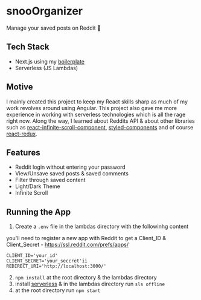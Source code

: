 # snooOrganizer

Manage your saved posts on Reddit 🤩

## Tech Stack

- Next.js using my [boilerplate](https://github.com/novellito/the-nextjs-starter)
- Serverless (JS Lambdas)


## Motive 

I mainly created this project to keep my React skills sharp as much of my work revolves around using Angular. This project also gave me more experience in working with serverless technologies which is all the rage right now. Along the way, I learned about Reddits API & about other libraries such as [react-infinite-scroll-component](https://www.npmjs.com/package/react-infinite-scroll-component), [styled-components](https://styled-components.com/) and of course [react-redux](https://react-redux.js.org/).

## Features

- Reddit login without entering your password
- View/Unsave saved posts & saved comments
- Filter through saved content
- Light/Dark Theme
- Infinite Scroll

## Running the App

1. Create a `.env` file in the lambdas directory with the followinhg content

you'll need to register a new app with Reddit to get a Client_ID & Client_Secret - https://ssl.reddit.com/prefs/apps/

``` 
CLIENT_ID='your_id'
CLIENT_SECRET='your_seccret'ii
REDIRECT_URI='http://localhost:3000/'
```

2. `npm install` at the root directory & the lambdas directory
3. install [serverless](https://www.serverless.com/framework/docs/getting-started/) & in the lambdas directory run `sls offline`
4. at the root directory run `npm start`

